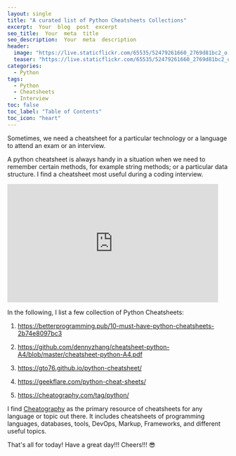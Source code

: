 ```yaml
---
layout: single
title: "A curated list of Python Cheatsheets Collections"
excerpt:  Your  blog  post  excerpt  
seo_title:  Your  meta  title  
seo_description:  Your  meta  description
header:
  image: "https://live.staticflickr.com/65535/52479261660_2769d81bc2_o.png"
  teaser: "https://live.staticflickr.com/65535/52479261660_2769d81bc2_o.png"
categories:
  - Python
tags:
  - Python
  - Cheatsheets
  - Interview
toc: false
toc_label: "Table of Contents"
toc_icon: "heart"
---
```



Sometimes, we need a cheatsheet for a particular technology or a language to attend an exam or an interview. 

A python cheatsheet is always handy in a situation when we need to remember certain methods, for example string methods; or a particular data structure. I find a cheatsheet most useful during a coding interview.

<iframe src="https://giphy.com/embed/u5sgL5pks5JXKHcVZo" width="480" height="270" frameBorder="0" class="giphy-embed" allowFullScreen></iframe><p><a href="https://giphy.com/gifs/nickelodeon-cartoons-nicktoons-middlemost-post-u5sgL5pks5JXKHcVZo"></a></p>

In the following, I list a few collection of Python Cheatsheets:


1. https://betterprogramming.pub/10-must-have-python-cheatsheets-2b74e8097bc3

2. https://github.com/dennyzhang/cheatsheet-python-A4/blob/master/cheatsheet-python-A4.pdf

3. https://gto76.github.io/python-cheatsheet/

4. https://geekflare.com/python-cheat-sheets/

5. https://cheatography.com/tag/python/

I find [Cheatography](https://cheatography.com/) as the primary resource of cheatsheets for any language or topic out there. It includes cheatsheets of programming languages, databases, tools, DevOps, Markup, Frameworks, and different useful topics.

That's all for today! Have a great day!!!
Cheers!!! :sunglasses:
<!--stackedit_data:
eyJoaXN0b3J5IjpbMTEyNTYwNDE1MCwtMjA1Mzk1OTU4MV19
-->